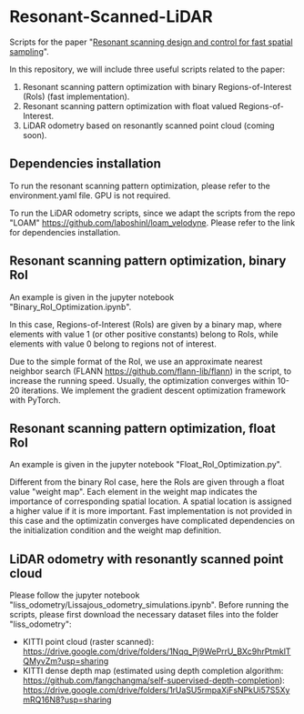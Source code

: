 # Resonant-Scanned-LiDAR
Scripts for the paper "[Resonant scanning design and control for fast spatial sampling]".


[Resonant scanning design and control for fast spatial sampling]: https://www.nature.com/articles/s41598-021-99373-y

In this repository, we will include three useful scripts related to the paper:
1. Resonant scanning pattern optimization with binary Regions-of-Interest (RoIs) (fast implementation).
2. Resonant scanning pattern optimization with float valued Regions-of-Interest.
3. LiDAR odometry based on resonantly scanned point cloud (coming soon).

## Dependencies installation
To run the resonant scanning pattern optimization, please refer to the environment.yaml file. GPU is not required.

To run the LiDAR odometry scripts, since we adapt the scripts from the repo "LOAM" https://github.com/laboshinl/loam_velodyne. Please refer to the link for dependencies installation.

## Resonant scanning pattern optimization, binary RoI
An example is given in the jupyter notebook "Binary_RoI_Optimization.ipynb".

In this case, Regions-of-Interest (RoIs) are given by a binary map, where elements with value 1 (or other positive constants) belong to RoIs, while elements with value 0 belong to regions not of interest.

Due to the simple format of the RoI, we use an approximate nearest neighbor search (FLANN https://github.com/flann-lib/flann) in the script, to increase the running speed. Usually, the optimization converges within 10-20 iterations. We implement the gradient descent optimization framework with PyTorch.

## Resonant scanning pattern optimization, float RoI
An example is given in the jupyter notebook "Float_RoI_Optimization.py".

Different from the binary RoI case, here the RoIs are given through a float value "weight map". Each element in the weight map indicates the importance of corresponding spatial location. A spatial location is assigned a higher value if it is more important.
Fast implementation is not provided in this case and the optimizatin converges have complicated dependencies on the initialization condition and the weight map definition.

## LiDAR odometry with resonantly scanned point cloud
Please follow the jupyter notebook "liss_odometry/Lissajous_odometry_simulations.ipynb".
Before running the scripts, please first download the necessary dataset files into the folder "liss_odometry":
+ KITTI point cloud (raster scanned): https://drive.google.com/drive/folders/1Nqq_Pj9WePrrU_BXc9hrPtmklTQMyvZm?usp=sharing
+ KITTI dense depth map (estimated using depth completion algorithm: https://github.com/fangchangma/self-supervised-depth-completion): https://drive.google.com/drive/folders/1rUaSU5rmpaXjFsNPkUi57S5XymRQ16N8?usp=sharing


